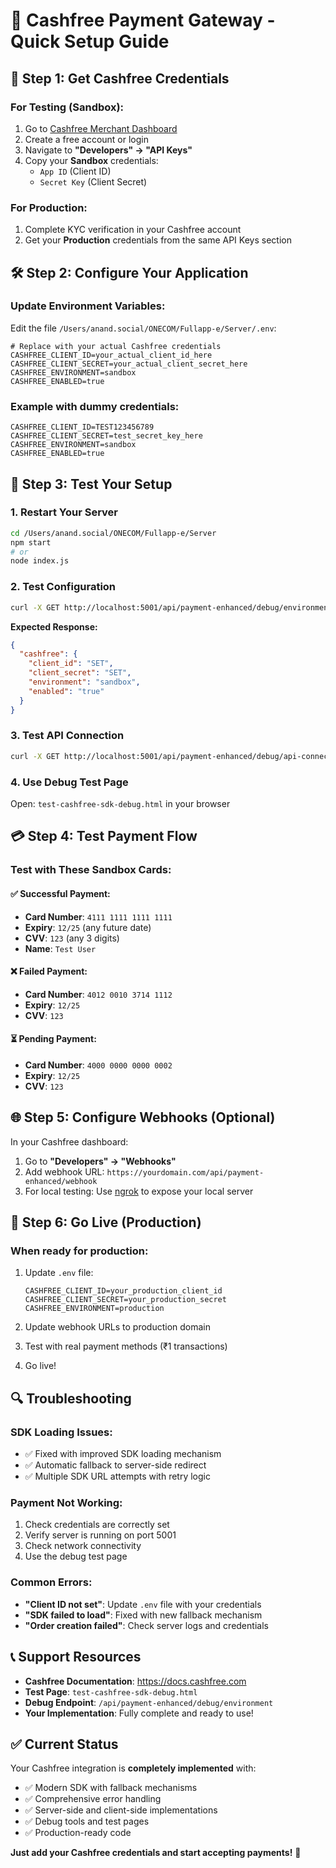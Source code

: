 # 🚀 Cashfree Payment Gateway - Quick Setup Guide

## 🔧 **Step 1: Get Cashfree Credentials**

### **For Testing (Sandbox):**
1. Go to [Cashfree Merchant Dashboard](https://merchant.cashfree.com/merchants/login)
2. Create a free account or login
3. Navigate to **"Developers" → "API Keys"**
4. Copy your **Sandbox** credentials:
   - `App ID` (Client ID)
   - `Secret Key` (Client Secret)

### **For Production:**
1. Complete KYC verification in your Cashfree account
2. Get your **Production** credentials from the same API Keys section

## 🛠 **Step 2: Configure Your Application**

### **Update Environment Variables:**
Edit the file `/Users/anand.social/ONECOM/Fullapp-e/Server/.env`:

```env
# Replace with your actual Cashfree credentials
CASHFREE_CLIENT_ID=your_actual_client_id_here
CASHFREE_CLIENT_SECRET=your_actual_client_secret_here
CASHFREE_ENVIRONMENT=sandbox
CASHFREE_ENABLED=true
```

### **Example with dummy credentials:**
```env
CASHFREE_CLIENT_ID=TEST123456789
CASHFREE_CLIENT_SECRET=test_secret_key_here
CASHFREE_ENVIRONMENT=sandbox
CASHFREE_ENABLED=true
```

## 🧪 **Step 3: Test Your Setup**

### **1. Restart Your Server**
```bash
cd /Users/anand.social/ONECOM/Fullapp-e/Server
npm start
# or
node index.js
```

### **2. Test Configuration**
```bash
curl -X GET http://localhost:5001/api/payment-enhanced/debug/environment
```

**Expected Response:**
```json
{
  "cashfree": {
    "client_id": "SET",
    "client_secret": "SET", 
    "environment": "sandbox",
    "enabled": "true"
  }
}
```

### **3. Test API Connection**
```bash
curl -X GET http://localhost:5001/api/payment-enhanced/debug/api-connection
```

### **4. Use Debug Test Page**
Open: `test-cashfree-sdk-debug.html` in your browser

## 💳 **Step 4: Test Payment Flow**

### **Test with These Sandbox Cards:**

#### **✅ Successful Payment:**
- **Card Number**: `4111 1111 1111 1111`
- **Expiry**: `12/25` (any future date)
- **CVV**: `123` (any 3 digits)
- **Name**: `Test User`

#### **❌ Failed Payment:**
- **Card Number**: `4012 0010 3714 1112`
- **Expiry**: `12/25`
- **CVV**: `123`

#### **⏳ Pending Payment:**
- **Card Number**: `4000 0000 0000 0002`
- **Expiry**: `12/25`
- **CVV**: `123`

## 🌐 **Step 5: Configure Webhooks (Optional)**

In your Cashfree dashboard:
1. Go to **"Developers" → "Webhooks"**
2. Add webhook URL: `https://yourdomain.com/api/payment-enhanced/webhook`
3. For local testing: Use [ngrok](https://ngrok.com/) to expose your local server

## 🚀 **Step 6: Go Live (Production)**

### **When ready for production:**
1. Update `.env` file:
   ```env
   CASHFREE_CLIENT_ID=your_production_client_id
   CASHFREE_CLIENT_SECRET=your_production_secret
   CASHFREE_ENVIRONMENT=production
   ```

2. Update webhook URLs to production domain
3. Test with real payment methods (₹1 transactions)
4. Go live!

## 🔍 **Troubleshooting**

### **SDK Loading Issues:**
- ✅ Fixed with improved SDK loading mechanism
- ✅ Automatic fallback to server-side redirect
- ✅ Multiple SDK URL attempts with retry logic

### **Payment Not Working:**
1. Check credentials are correctly set
2. Verify server is running on port 5001
3. Check network connectivity
4. Use the debug test page

### **Common Errors:**
- **"Client ID not set"**: Update `.env` file with your credentials
- **"SDK failed to load"**: Fixed with new fallback mechanism
- **"Order creation failed"**: Check server logs and credentials

## 📞 **Support Resources**

- **Cashfree Documentation**: https://docs.cashfree.com
- **Test Page**: `test-cashfree-sdk-debug.html`
- **Debug Endpoint**: `/api/payment-enhanced/debug/environment`
- **Your Implementation**: Fully complete and ready to use!

## ✅ **Current Status**

Your Cashfree integration is **completely implemented** with:
- ✅ Modern SDK with fallback mechanisms
- ✅ Comprehensive error handling
- ✅ Server-side and client-side implementations
- ✅ Debug tools and test pages
- ✅ Production-ready code

**Just add your Cashfree credentials and start accepting payments!** 🎉
